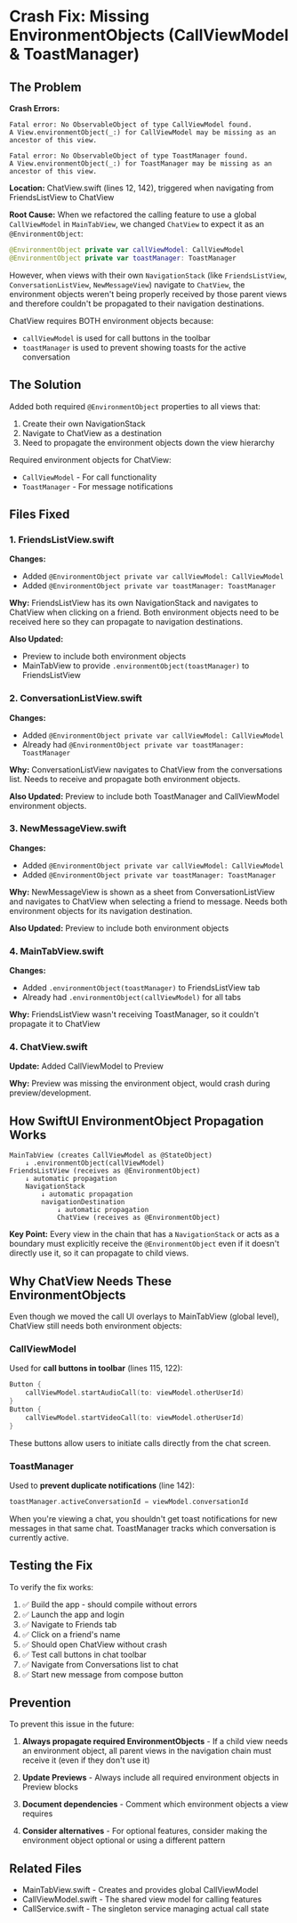 # Crash Fix: Missing EnvironmentObjects (CallViewModel & ToastManager)

## The Problem

**Crash Errors:** 
```
Fatal error: No ObservableObject of type CallViewModel found.
A View.environmentObject(_:) for CallViewModel may be missing as an ancestor of this view.

Fatal error: No ObservableObject of type ToastManager found.
A View.environmentObject(_:) for ToastManager may be missing as an ancestor of this view.
```

**Location:** ChatView.swift (lines 12, 142), triggered when navigating from FriendsListView to ChatView

**Root Cause:**
When we refactored the calling feature to use a global `CallViewModel` in `MainTabView`, we changed `ChatView` to expect it as an `@EnvironmentObject`:

```swift
@EnvironmentObject private var callViewModel: CallViewModel
@EnvironmentObject private var toastManager: ToastManager
```

However, when views with their own `NavigationStack` (like `FriendsListView`, `ConversationListView`, `NewMessageView`) navigate to `ChatView`, the environment objects weren't being properly received by those parent views and therefore couldn't be propagated to their navigation destinations.

ChatView requires BOTH environment objects because:
- `callViewModel` is used for call buttons in the toolbar
- `toastManager` is used to prevent showing toasts for the active conversation

## The Solution

Added both required `@EnvironmentObject` properties to all views that:
1. Create their own NavigationStack
2. Navigate to ChatView as a destination
3. Need to propagate the environment objects down the view hierarchy

Required environment objects for ChatView:
- `CallViewModel` - For call functionality
- `ToastManager` - For message notifications

## Files Fixed

### 1. FriendsListView.swift
**Changes:** 
- Added `@EnvironmentObject private var callViewModel: CallViewModel`
- Added `@EnvironmentObject private var toastManager: ToastManager`

**Why:** FriendsListView has its own NavigationStack and navigates to ChatView when clicking on a friend. Both environment objects need to be received here so they can propagate to navigation destinations.

**Also Updated:** 
- Preview to include both environment objects
- MainTabView to provide `.environmentObject(toastManager)` to FriendsListView

### 2. ConversationListView.swift
**Changes:**
- Added `@EnvironmentObject private var callViewModel: CallViewModel`
- Already had `@EnvironmentObject private var toastManager: ToastManager`

**Why:** ConversationListView navigates to ChatView from the conversations list. Needs to receive and propagate both environment objects.

**Also Updated:** Preview to include both ToastManager and CallViewModel environment objects.

### 3. NewMessageView.swift
**Changes:**
- Added `@EnvironmentObject private var callViewModel: CallViewModel`
- Added `@EnvironmentObject private var toastManager: ToastManager`

**Why:** NewMessageView is shown as a sheet from ConversationListView and navigates to ChatView when selecting a friend to message. Needs both environment objects for its navigation destination.

**Also Updated:** Preview to include both environment objects

### 4. MainTabView.swift
**Changes:**
- Added `.environmentObject(toastManager)` to FriendsListView tab
- Already had `.environmentObject(callViewModel)` for all tabs

**Why:** FriendsListView wasn't receiving ToastManager, so it couldn't propagate it to ChatView

### 4. ChatView.swift
**Update:** Added CallViewModel to Preview

**Why:** Preview was missing the environment object, would crash during preview/development.

## How SwiftUI EnvironmentObject Propagation Works

```
MainTabView (creates CallViewModel as @StateObject)
    ↓ .environmentObject(callViewModel)
FriendsListView (receives as @EnvironmentObject)
    ↓ automatic propagation
    NavigationStack
        ↓ automatic propagation  
        navigationDestination
            ↓ automatic propagation
            ChatView (receives as @EnvironmentObject)
```

**Key Point:** Every view in the chain that has a `NavigationStack` or acts as a boundary must explicitly receive the `@EnvironmentObject` even if it doesn't directly use it, so it can propagate to child views.

## Why ChatView Needs These EnvironmentObjects

Even though we moved the call UI overlays to MainTabView (global level), ChatView still needs both environment objects:

### CallViewModel
Used for **call buttons in toolbar** (lines 115, 122):
```swift
Button {
    callViewModel.startAudioCall(to: viewModel.otherUserId)
}
Button {
    callViewModel.startVideoCall(to: viewModel.otherUserId)
}
```
These buttons allow users to initiate calls directly from the chat screen.

### ToastManager
Used to **prevent duplicate notifications** (line 142):
```swift
toastManager.activeConversationId = viewModel.conversationId
```
When you're viewing a chat, you shouldn't get toast notifications for new messages in that same chat. ToastManager tracks which conversation is currently active.

## Testing the Fix

To verify the fix works:

1. ✅ Build the app - should compile without errors
2. ✅ Launch the app and login
3. ✅ Navigate to Friends tab
4. ✅ Click on a friend's name
5. ✅ Should open ChatView without crash
6. ✅ Test call buttons in chat toolbar
7. ✅ Navigate from Conversations list to chat
8. ✅ Start new message from compose button

## Prevention

To prevent this issue in the future:

1. **Always propagate required EnvironmentObjects** - If a child view needs an environment object, all parent views in the navigation chain must receive it (even if they don't use it)

2. **Update Previews** - Always include all required environment objects in Preview blocks

3. **Document dependencies** - Comment which environment objects a view requires

4. **Consider alternatives** - For optional features, consider making the environment object optional or using a different pattern

## Related Files

- MainTabView.swift - Creates and provides global CallViewModel
- CallViewModel.swift - The shared view model for calling features
- CallService.swift - The singleton service managing actual call state

